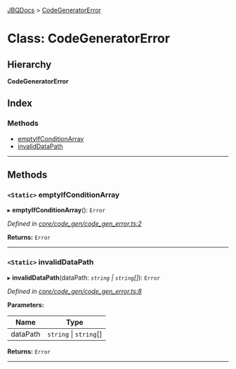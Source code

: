 [JBQDocs](../README.md) > [CodeGeneratorError](../classes/codegeneratorerror.md)

# Class: CodeGeneratorError

## Hierarchy

**CodeGeneratorError**

## Index

### Methods

* [emptyIfConditionArray](codegeneratorerror.md#emptyifconditionarray)
* [invalidDataPath](codegeneratorerror.md#invaliddatapath)

---

## Methods

<a id="emptyifconditionarray"></a>

### `<Static>` emptyIfConditionArray

▸ **emptyIfConditionArray**(): `Error`

*Defined in [core/code_gen/code_gen_error.ts:2](https://github.com/krnik/vjs-validator/blob/08b1300/src/core/code_gen/code_gen_error.ts#L2)*

**Returns:** `Error`

___
<a id="invaliddatapath"></a>

### `<Static>` invalidDataPath

▸ **invalidDataPath**(dataPath: *`string` \| `string`[]*): `Error`

*Defined in [core/code_gen/code_gen_error.ts:8](https://github.com/krnik/vjs-validator/blob/08b1300/src/core/code_gen/code_gen_error.ts#L8)*

**Parameters:**

| Name | Type |
| ------ | ------ |
| dataPath | `string` \| `string`[] |

**Returns:** `Error`

___

